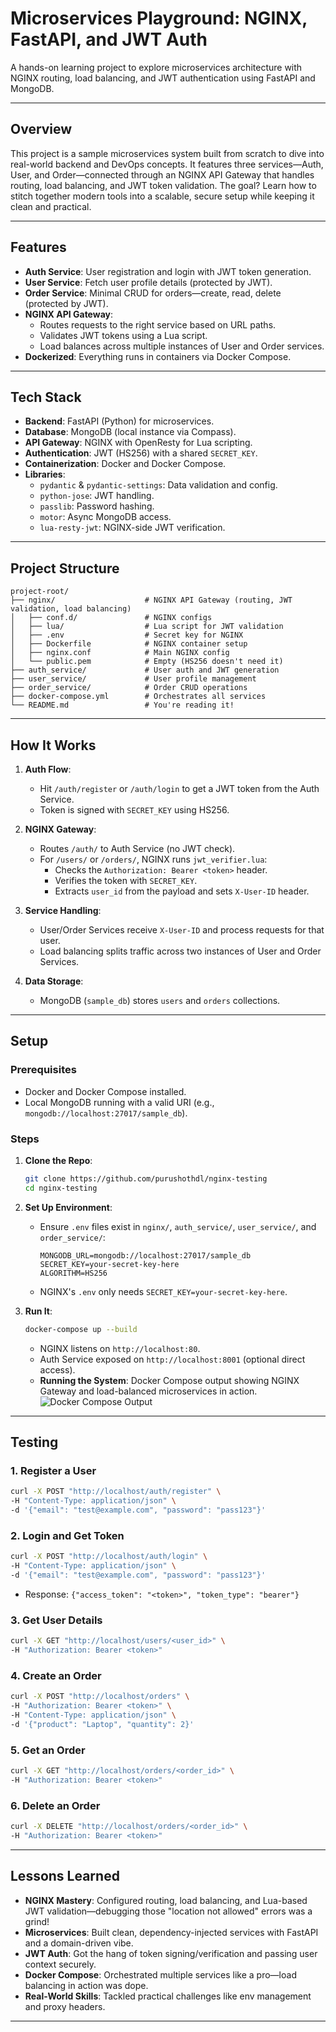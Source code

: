 # Microservices Playground: NGINX, FastAPI, and JWT Auth

A hands-on learning project to explore microservices architecture with NGINX routing, load balancing, and JWT authentication using FastAPI and MongoDB.

---

## Overview

This project is a sample microservices system built from scratch to dive into real-world backend and DevOps concepts. It features three services—Auth, User, and Order—connected through an NGINX API Gateway that handles routing, load balancing, and JWT token validation. The goal? Learn how to stitch together modern tools into a scalable, secure setup while keeping it clean and practical.

---

## Features

- **Auth Service**: User registration and login with JWT token generation.
- **User Service**: Fetch user profile details (protected by JWT).
- **Order Service**: Minimal CRUD for orders—create, read, delete (protected by JWT).
- **NGINX API Gateway**:
  - Routes requests to the right service based on URL paths.
  - Validates JWT tokens using a Lua script.
  - Load balances across multiple instances of User and Order services.
- **Dockerized**: Everything runs in containers via Docker Compose.

---

## Tech Stack

- **Backend**: FastAPI (Python) for microservices.
- **Database**: MongoDB (local instance via Compass).
- **API Gateway**: NGINX with OpenResty for Lua scripting.
- **Authentication**: JWT (HS256) with a shared `SECRET_KEY`.
- **Containerization**: Docker and Docker Compose.
- **Libraries**:
  - `pydantic` & `pydantic-settings`: Data validation and config.
  - `python-jose`: JWT handling.
  - `passlib`: Password hashing.
  - `motor`: Async MongoDB access.
  - `lua-resty-jwt`: NGINX-side JWT verification.

---

## Project Structure

```
project-root/
├── nginx/                    # NGINX API Gateway (routing, JWT validation, load balancing)
│   ├── conf.d/               # NGINX configs
│   ├── lua/                  # Lua script for JWT validation
│   ├── .env                  # Secret key for NGINX
│   ├── Dockerfile            # NGINX container setup
│   ├── nginx.conf            # Main NGINX config
│   └── public.pem            # Empty (HS256 doesn't need it)
├── auth_service/             # User auth and JWT generation
├── user_service/             # User profile management
├── order_service/            # Order CRUD operations
├── docker-compose.yml        # Orchestrates all services
└── README.md                 # You're reading it!
```

---

## How It Works

1. **Auth Flow**:
   - Hit `/auth/register` or `/auth/login` to get a JWT token from the Auth Service.
   - Token is signed with `SECRET_KEY` using HS256.

2. **NGINX Gateway**:
   - Routes `/auth/` to Auth Service (no JWT check).
   - For `/users/` or `/orders/`, NGINX runs `jwt_verifier.lua`:
     - Checks the `Authorization: Bearer <token>` header.
     - Verifies the token with `SECRET_KEY`.
     - Extracts `user_id` from the payload and sets `X-User-ID` header.

3. **Service Handling**:
   - User/Order Services receive `X-User-ID` and process requests for that user.
   - Load balancing splits traffic across two instances of User and Order Services.

4. **Data Storage**:
   - MongoDB (`sample_db`) stores `users` and `orders` collections.

---

## Setup

### Prerequisites
- Docker and Docker Compose installed.
- Local MongoDB running with a valid URI (e.g., `mongodb://localhost:27017/sample_db`).

### Steps
1. **Clone the Repo**:
   ```bash
   git clone https://github.com/purushothdl/nginx-testing
   cd nginx-testing
   ```

2. **Set Up Environment**:
   - Ensure `.env` files exist in `nginx/`, `auth_service/`, `user_service/`, and `order_service/`:
     ```
     MONGODB_URL=mongodb://localhost:27017/sample_db
     SECRET_KEY=your-secret-key-here
     ALGORITHM=HS256
     ```
   - NGINX's `.env` only needs `SECRET_KEY=your-secret-key-here`.

3. **Run It**:
   ```bash
   docker-compose up --build
   ```
   - NGINX listens on `http://localhost:80`.
   - Auth Service exposed on `http://localhost:8001` (optional direct access).
   - **Running the System**: Docker Compose output showing NGINX Gateway and load-balanced microservices in action.
     ![Docker Compose Output](docker-compose-output.png)

---

## Testing

### 1. Register a User
```bash
curl -X POST "http://localhost/auth/register" \
-H "Content-Type: application/json" \
-d '{"email": "test@example.com", "password": "pass123"}'
```

### 2. Login and Get Token
```bash
curl -X POST "http://localhost/auth/login" \
-H "Content-Type: application/json" \
-d '{"email": "test@example.com", "password": "pass123"}'
```
- Response: `{"access_token": "<token>", "token_type": "bearer"}`

### 3. Get User Details
```bash
curl -X GET "http://localhost/users/<user_id>" \
-H "Authorization: Bearer <token>"
```

### 4. Create an Order
```bash
curl -X POST "http://localhost/orders" \
-H "Authorization: Bearer <token>" \
-H "Content-Type: application/json" \
-d '{"product": "Laptop", "quantity": 2}'
```

### 5. Get an Order
```bash
curl -X GET "http://localhost/orders/<order_id>" \
-H "Authorization: Bearer <token>"
```

### 6. Delete an Order
```bash
curl -X DELETE "http://localhost/orders/<order_id>" \
-H "Authorization: Bearer <token>"
```

---

## Lessons Learned

- **NGINX Mastery**: Configured routing, load balancing, and Lua-based JWT validation—debugging those "location not allowed" errors was a grind!
- **Microservices**: Built clean, dependency-injected services with FastAPI and a domain-driven vibe.
- **JWT Auth**: Got the hang of token signing/verification and passing user context securely.
- **Docker Compose**: Orchestrated multiple services like a pro—load balancing in action was dope.
- **Real-World Skills**: Tackled practical challenges like env management and proxy headers.

---
